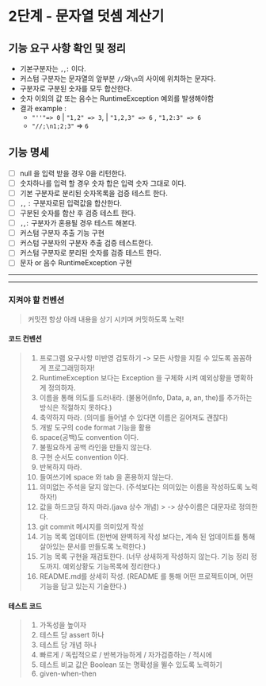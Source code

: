 # 2단계 - 문자열 덧셈 계산기

## 기능 요구 사항 확인 및 정리

- 기본구분자는 `,`,`:` 이다.
- 커스텀 구분자는 문자열의 앞부분 `//`와`\n`의 사이에 위치하는 문자다.
- 구분자로 구분된 숫자를 모두 합산한다.
- 숫자 이외의 값 또는 음수는 RuntimeException 예외를 발생해야함
- 결과 example :
    - `"''"=> 0` | `"1,2" => 3`, | `"1,2,3" => 6` , `"1,2:3" => 6`
    - `"//;\n1;2;3"` => `6`

## 기능 명세

- [ ] null 을 입력 받을 경우 0을 리턴한다.
- [ ] 숫자하나를 입력 할 경우 숫자 합은 입력 숫자 그대로 이다.
- [ ] 기본 구분자로 분리된 숫자목록을 검증 테스트 한다.
- [ ] `,`, `:` 구분자로된 입력값을 합산한다.
- [ ] 구분된 숫자를 합산 후 검증 테스트 한다.
- [ ] `,`,`:` 구분자가 혼용될 경우 테스트 해본다.
- [ ] 커스텀 구분자 추출 기능 구현
- [ ] 커스텀 구분자의 구분자 추출 검증 테스트한다.
- [ ] 커스텀 구분자로 분리된 숫자를 검증 테스트 한다.
- [ ] 문자 or 음수 RuntimeException 구현

---
---

### 지켜야 할 컨벤션

> 커밋전 항상 아래 내용을 상기 시키며 커밋하도록 노력!

#### 코드 컨벤션

> 1. 프로그램 요구사항 미반영 검토하기 -> 모든 사항을 지킬 수 있도록 꼼꼼하게 프로그래밍하자!
> 2. RuntimeException 보다는 Exception 을 구체화 시켜 예외상황을 명확하게 정의하자.
> 3. 이름을 통해 의도를 드러내라. (불용어(Info, Data, a, an, the)를 추가하는 방식은 적절하지 못하다.)
> 4. 축약하지 마라. (의미를 들어낼 수 있다면 이름은 길어져도 괜찮다)
> 5. 개발 도구의 code format 기능을 활용
> 6. space(공백)도 convention 이다.
> 7. 불필요하게 공백 라인을 만들지 않는다.
> 8. 구현 순서도 convention 이다.
> 9. 반복하지 마라.
> 10. 들여쓰기에 space 와 tab 을 혼용하지 않는다.
> 11. 의미없는 주석을 달지 않는다. (주석보다는 의미있는 이름을 작성하도록 노력하자!)
> 12. 값을 하드코딩 하지 마라.(java 상수 개념)
      > -> 상수이름은 대문자로 정의한다.
> 13. git commit 메시지를 의미있게 작성
> 14. 기능 목록 업데이트 (한번에 완벽하게 작성 보다는, 계속 된 업데이트를 통해 살아있는 문서를 만들도록 노력한다.)
> 15. 기능 목록 구현을 재검토한다. (너무 상새하게 작성하지 않는다. 기능 정리 정도까지. 예외상황도 기능목록에 정리한다.)
> 16. README.md를 상세히 작성. (README 를 통해 어떤 프로젝트이며, 어떤 기능을 담고 있는지 기술한다.)

#### 테스트 코드

> 1. 가독성을 높이자
> 2. 테스트 당 assert 하나
> 3. 테스트 당 개념 하나
> 4. 빠르게 / 독립적으로 / 반복가능하게 / 자가검증하는 / 적시에
> 5. 테스트 비교 값은 Boolean 또는 명확성을 뛸수 있도록 노력하기
> 6. given-when-then